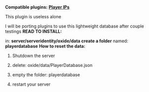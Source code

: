 **Compatible plugins:**
**[Player IPs](http://oxidemod.org/plugins/player-ips.1345/)**

This plugin is useless alone

I will be porting plugins to use this lightweight database after couple testings
**READ TO INSTALL:**

in: **server/serveridentity/oxide/data
create a folder** named: **playerdatabase**
**How to reset the data:**

1) Shutdown the server

2) delete: oxide/data/PlayerDatabase.json

3) empty the folder: playerdatabase

4) restart your server